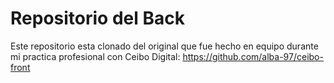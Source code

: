 # Repositorio del Back

Este repositorio esta clonado del original que fue hecho en equipo durante mi practica profesional con Ceibo Digital: https://github.com/alba-97/ceibo-front
